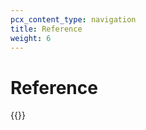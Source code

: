 ```yaml
---
pcx_content_type: navigation
title: Reference
weight: 6
---
```


# Reference

{{<directory-listing>}}